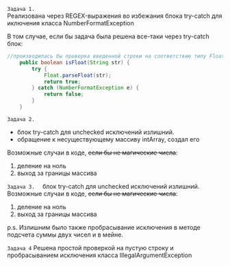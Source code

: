 `Задача 1. `  
Реализована через REGEX-выражения во избежания блока try-catch для иключения класса NumberFormatException  

В том случае, если бы задача была решена все-таки через try-catch блок:
```java
//производилась бы проверка введенной строки на соответствие типу Float
    public boolean isFloat(String str) {
        try {
            Float.parseFloat(str);
            return true;
        } catch (NumberFormatException e) {
            return false;
        }
    }
```

`Задача 2.  `
- блок try-catch для unchecked исключений излишний.
- обращение к несуществующему массиву intArray, создал его

Возможные случаи в коде, ~~если бы не магические числа~~:
1. деление на ноль
2. выход за границы массива

`Задача 3.  `
блок try-catch для unchecked исключений излишний.   
Возможные случаи в коде, ~~если бы не магические числа~~: 
1. деление на ноль
2. выход за границы массива

p.s. Излишним было также пробрасывание исключения в методе подсчета суммы двух чисел и в мейне.

`Задача 4`
Решена простой проверкой на пустую строку и пробрасыванием исключения класса IllegalArgumentException